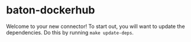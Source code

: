 # baton-dockerhub
Welcome to your new connector! To start out, you will want to update the dependencies.
Do this by running `make update-deps`.